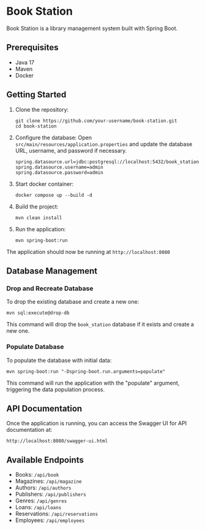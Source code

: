 # Book Station

Book Station is a library management system built with Spring Boot.

## Prerequisites

- Java 17
- Maven
- Docker

## Getting Started

1. Clone the repository:

   ```
   git clone https://github.com/your-username/book-station.git
   cd book-station
   ```


2. Configure the database:
   Open `src/main/resources/application.properties` and update the database URL, username, and password if necessary.

   ```
   spring.datasource.url=jdbc:postgresql://localhost:5432/book_station
   spring.datasource.username=admin
   spring.datasource.password=admin
   ```


3. Start docker container:
   ```
   docker compose up --build -d
   ```


4. Build the project:

   ```
   mvn clean install
   ```

4. Run the application:
   ```
   mvn spring-boot:run
   ```

The application should now be running at `http://localhost:8080`

## Database Management

### Drop and Recreate Database

To drop the existing database and create a new one:

```
mvn sql:execute@drop-db
```

This command will drop the `book_station` database if it exists and create a new one.

### Populate Database

To populate the database with initial data:

```
mvn spring-boot:run "-Dspring-boot.run.arguments=populate"
```

This command will run the application with the "populate" argument, triggering the data population process.

## API Documentation

Once the application is running, you can access the Swagger UI for API documentation at:

`http://localhost:8080/swagger-ui.html`

## Available Endpoints

- Books: `/api/book`
- Magazines: `/api/magazine`
- Authors: `/api/authors`
- Publishers: `/api/publishers`
- Genres: `/api/genres`
- Loans: `/api/loans`
- Reservations: `/api/reservations`
- Employees: `/api/employees`

